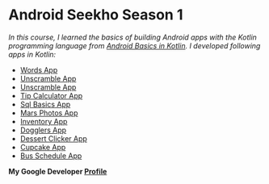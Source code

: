 # Android Seekho Season 1

_In this course, I learned the basics of building Android apps with the Kotlin programming language from [Android Basics in Kotlin](https://developer.android.com/courses/android-basics-kotlin/course). I developed following apps in Kotlin:_

- [Words App](https://github.com/MuhammadDaniyal32/Android-Seekho-S1-KotlinApps/tree/main/android-basics-kotlin-words-app) 
- [Unscramble App](https://github.com/MuhammadDaniyal32/Android-Seekho-S1-KotlinApps/tree/main/android-basics-kotlin-unscramble-app)
- [Unscramble App](https://github.com/MuhammadDaniyal32/Android-Seekho-S1-KotlinApps/tree/main/android-basics-kotlin-unscramble-app)
- [Tip Calculator App](https://github.com/MuhammadDaniyal32/Android-Seekho-S1-KotlinApps/tree/main/android-basics-kotlin-tip-calculator-app)
- [Sql Basics App](https://github.com/MuhammadDaniyal32/Android-Seekho-S1-KotlinApps/tree/main/android-basics-kotlin-sql-basics-app)
- [Mars Photos App](https://github.com/MuhammadDaniyal32/Android-Seekho-S1-KotlinApps/tree/main/android-basics-kotlin-mars-photos-app)
- [Inventory App](https://github.com/MuhammadDaniyal32/Android-Seekho-S1-KotlinApps/tree/main/android-basics-kotlin-inventory-app)
- [Dogglers App](https://github.com/MuhammadDaniyal32/Android-Seekho-S1-KotlinApps/tree/main/android-basics-kotlin-dogglers-app)
- [Dessert Clicker App](https://github.com/MuhammadDaniyal32/Android-Seekho-S1-KotlinApps/tree/main/android-basics-kotlin-dessert-clicker-app)
- [Cupcake App](https://github.com/MuhammadDaniyal32/Android-Seekho-S1-KotlinApps/tree/main/android-basics-kotlin-cupcake-app)
- [Bus Schedule App](https://github.com/MuhammadDaniyal32/Android-Seekho-S1-KotlinApps/tree/main/android-basics-kotlin-bus-schedule-app)


**My Google Developer [Profile](https://developers.google.com/profile/u/MuhammadDaniyal)**
